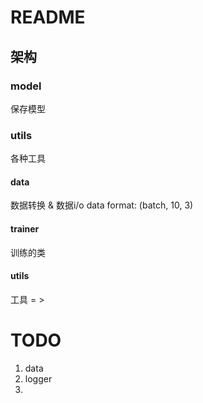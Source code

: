 
# README

## 架构


### model 
保存模型


### utils
各种工具
#### data
数据转换 & 数据i/o
data format:
(batch, 10, 3)


#### trainer
训练的类

#### utils
工具 = >


# TODO
1. data
2. logger
3. 